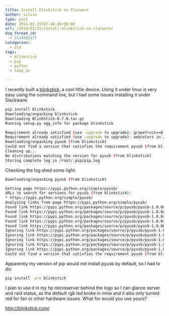 ```yaml
---
title: Install blinkstick on Slacware
author: silviu
type: post
date: 2014-01-15T07:46:46+00:00
url: /2014/01/15/install-blinkstick-on-slacware/
dsq_thread_id:
  - 2124382177
categories:
  - old
tags:
  - blinkstick
  - pip
  - python
  - temp_on

---
```

I recently built a [blinkstick][1], a cool little device. Using it under linux is very easy using the command line, but I had some issues installing it under Slackware:

```bash
pip install blinkstick
Downloading/unpacking blinkstick
Downloading BlinkStick-0.7.0.tar.gz
Running setup.py egg_info for package blinkstick

Requirement already satisfied (use -upgrade to upgrade): grapefruit==0.1a3 in /usr/lib64/python2.7/site-packages (from blinkstick)
Requirement already satisfied (use -upgrade to upgrade): webcolors in /usr/lib64/python2.7/site-packages (from blinkstick)
Downloading/unpacking pyusb (from blinkstick)
Could not find a version that satisfies the requirement pyusb (from blinkstick) (from versions: 1.0.0a2, 1.0.0a2, 1.0.0a3, 1.0.0a3, 1.0.0b1)
Cleaning up...
No distributions matching the version for pyusb (from blinkstick)
Storing complete log in /root/.pip/pip.log
```

Checking the log shed some light:

```bash
Downloading/unpacking pyusb (from blinkstick)

Getting page https://pypi.python.org/simple/pyusb/
URLs to search for versions for pyusb (from blinkstick):
* https://pypi.python.org/simple/pyusb/
Analyzing links from page https://pypi.python.org/simple/pyusb/
Found link https://pypi.python.org/packages/source/p/pyusb/pyusb-1.0.0a2.tar.gz#md5=f6bed3e9b8a869a0043c36366ff28a14 (from https://pypi.python.org/simple/pyusb/), version: 1.0.0a2
Found link https://pypi.python.org/packages/source/p/pyusb/pyusb-1.0.0a2.zip#md5=530240f21aabf1fa9a69739a1e0c9389 (from https://pypi.python.org/simple/pyusb/), version: 1.0.0a2
Found link https://pypi.python.org/packages/source/p/pyusb/pyusb-1.0.0a3.tar.gz#md5=28f72453a7c0562cb8bd572758f6f7e1 (from https://pypi.python.org/simple/pyusb/), version: 1.0.0a3
Found link https://pypi.python.org/packages/source/p/pyusb/pyusb-1.0.0a3.zip#md5=45a5ba190ca7a86fe71cfe9f6fb3065e (from https://pypi.python.org/simple/pyusb/), version: 1.0.0a3
Found link https://pypi.python.org/packages/source/p/pyusb/pyusb-1.0.0b1.tar.gz#md5=5cc9c7dd77b4d12fcc22fee3b39844bc (from https://pypi.python.org/simple/pyusb/), version: 1.0.0b1
Ignoring link https://pypi.python.org/packages/source/p/pyusb/pyusb-1.0.0a2.tar.gz#md5=f6bed3e9b8a869a0043c36366ff28a14 (from https://pypi.python.org/simple/pyusb/), version 1.0.0a2 is a pre-release (use -pre to allow).
Ignoring link https://pypi.python.org/packages/source/p/pyusb/pyusb-1.0.0a2.zip#md5=530240f21aabf1fa9a69739a1e0c9389 (from https://pypi.python.org/simple/pyusb/), version 1.0.0a2 is a pre-release (use -pre to allow).
Ignoring link https://pypi.python.org/packages/source/p/pyusb/pyusb-1.0.0a3.tar.gz#md5=28f72453a7c0562cb8bd572758f6f7e1 (from https://pypi.python.org/simple/pyusb/), version 1.0.0a3 is a pre-release (use -pre to allow).
Ignoring link https://pypi.python.org/packages/source/p/pyusb/pyusb-1.0.0a3.zip#md5=45a5ba190ca7a86fe71cfe9f6fb3065e (from https://pypi.python.org/simple/pyusb/), version 1.0.0a3 is a pre-release (use -pre to allow).
Ignoring link https://pypi.python.org/packages/source/p/pyusb/pyusb-1.0.0b1.tar.gz#md5=5cc9c7dd77b4d12fcc22fee3b39844bc (from https://pypi.python.org/simple/pyusb/), version 1.0.0b1 is a pre-release (use -pre to allow).
Could not find a version that satisfies the requirement pyusb (from blinkstick) (from versions: 1.0.0a2, 1.0.0a2, 1.0.0a3, 1.0.0a3, 1.0.0b1)
```

Apparently my version of pip would not install pyusb by default, so I had to do:

```bash
pip install -pre blinkstick
```

I plan to use it in my hp microserver behind the logo so I can glance server and raid status, as the default rgb led broke in mine and it also only turned red for fan or other hardware issues. What for would you use yours?

http://blinkstick.com/

 [1]: http://blinkstick.com/